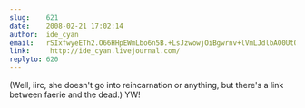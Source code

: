 ```yaml
---
slug:    621
date:    2008-02-21 17:02:14
author:  ide_cyan
email:   rSIxfwyeETh2.O66HHpEWmLbo6n5B.+LsJzwowjOiBgwrnv+lVmLJdlbAO0UtO
link:     http://ide_cyan.livejournal.com/
replyto: 620
---
```


(Well, iirc, she doesn't go into reincarnation or anything, but
there's a link between faerie and the dead.) YW!
